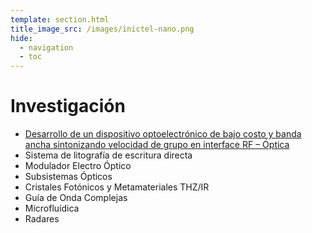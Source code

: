 ```yaml
---
template: section.html
title_image_src: /images/inictel-nano.png
hide:
  - navigation
  - toc
---
```


# Investigación



- [Desarrollo de un dispositivo optoelectrónico de bajo costo y banda ancha sintonizando velocidad de grupo en interface RF – Óptica](/research/rf-optica/)
- Sistema de litografía de escritura directa
- Modulador Electro Óptico
- Subsistemas Ópticos
- Cristales Fotónicos y Metamateriales THZ/IR
- Guía de Onda Complejas
- Microfluídica
- Radares
